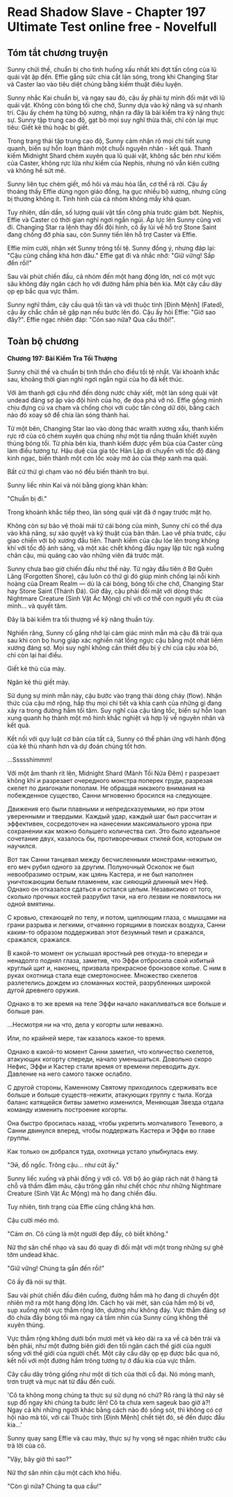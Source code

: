 # Read Shadow Slave - Chapter 197 Ultimate Test online free - Novelfull

## Tóm tắt chương truyện

Sunny chửi thề, chuẩn bị cho tình huống xấu nhất khi đợt tấn công của lũ quái vật ập đến. Effie gắng sức chia cắt làn sóng, trong khi Changing Star và Caster lao vào tiêu diệt chúng bằng kiếm thuật điêu luyện.

Sunny nhắc Kai chuẩn bị, và ngay sau đó, cậu ấy phải tự mình đối mặt với lũ quái vật. Không còn bóng tối che chở, Sunny dựa vào kỹ năng và sự nhanh trí. Cậu ấy chém hạ từng bộ xương, nhận ra đây là bài kiểm tra kỹ năng thực sự. Sunny tập trung cao độ, gạt bỏ mọi suy nghĩ thừa thãi, chỉ còn lại mục tiêu: Giết kẻ thù hoặc bị giết.

Trong trạng thái tập trung cao độ, Sunny cảm nhận rõ mọi chi tiết xung quanh, biến sự hỗn loạn thành một chuỗi nguyên nhân - kết quả. Thanh kiếm Midnight Shard chém xuyên qua lũ quái vật, không sắc bén như kiếm của Caster, không rực lửa như kiếm của Nephis, nhưng nó vẫn kiên cường và không hề sứt mẻ.

Sunny liên tục chém giết, mồ hôi và máu hòa lẫn, cơ thể rã rời. Cậu ấy thoáng thấy Effie dùng ngọn giáo đồng, hạ gục nhiều bộ xương, nhưng cũng bị thương không ít. Tình hình của cả nhóm không mấy khả quan.

Tuy nhiên, dần dần, số lượng quái vật tấn công phía trước giảm bớt. Nephis, Effie và Caster có thời gian nghỉ ngơi ngắn ngủi. Áp lực lên Sunny cũng vơi đi. Changing Star ra lệnh thay đổi đội hình, cô ấy lùi về hỗ trợ Stone Saint đang chống đỡ phía sau, còn Sunny tiến lên hỗ trợ Caster và Effie.

Effie mỉm cười, nhận xét Sunny trông tồi tệ. Sunny đồng ý, nhưng đáp lại: "Cậu cũng chẳng khá hơn đâu." Effie gạt đi và nhắc nhở: "Giữ vững! Sắp đến rồi!"

Sau vài phút chiến đấu, cả nhóm đến một hang động lớn, nơi có một vực sâu không đáy ngăn cách họ với đường hầm phía bên kia. Một cây cầu dây ọp ẹp bắc qua vực thẳm.

Sunny nghĩ thầm, cây cầu quá tồi tàn và với thuộc tính [Định Mệnh] (Fated), cậu ấy chắc chắn sẽ gặp nạn nếu bước lên đó. Cậu ấy hỏi Effie: "Giờ sao đây?". Effie ngạc nhiên đáp: "Còn sao nữa? Qua cầu thôi!".

## Toàn bộ chương

**Chương 197: Bài Kiểm Tra Tối Thượng**

Sunny chửi thề và chuẩn bị tinh thần cho điều tồi tệ nhất. Vài khoảnh khắc sau, khoảng thời gian nghỉ ngơi ngắn ngủi của họ đã kết thúc.

Với âm thanh gợi cậu nhớ đến dòng nước chảy xiết, một làn sóng quái vật undead đáng sợ ập vào đội hình của họ, đe dọa phá vỡ nó. Effie gồng mình chịu đựng cú va chạm và chống chọi với cuộc tấn công dữ dội, bằng cách nào đó xoay sở để chia làn sóng thành hai.

Từ một bên, Changing Star lao vào dòng thác wraith xương xẩu, thanh kiếm rực rỡ của cô chém xuyên qua chúng như một tia nắng thuần khiết xuyên thủng bóng tối. Từ phía bên kia, thanh kiếm được yểm bùa của Caster cũng làm điều tương tự. Hậu duệ của gia tộc Hàn Lập di chuyển với tốc độ đáng kinh ngạc, biến thành một cơn lốc xoáy mờ ảo của thép xanh ma quái.

Bất cứ thứ gì chạm vào nó đều biến thành tro bụi.

Sunny liếc nhìn Kai và nói bằng giọng khàn khàn:

"Chuẩn bị đi."

Trong khoảnh khắc tiếp theo, làn sóng quái vật đã ở ngay trước mặt họ.

Không còn sự bảo vệ thoải mái từ cái bóng của mình, Sunny chỉ có thể dựa vào khả năng, sự xảo quyệt và kỹ thuật của bản thân. Lao về phía trước, cậu giao chiến với bộ xương đầu tiên. Thanh kiếm của cậu lóe lên trong không khí với tốc độ ánh sáng, và một xác chết không đầu ngay lập tức ngã xuống chân cậu, mù quáng cào vào những viên đá trước mặt.

Sunny chưa bao giờ chiến đấu như thế này. Từ ngày đầu tiên ở Bờ Quên Lãng (Forgotten Shore), cậu luôn có thứ gì đó giúp mình chống lại nỗi kinh hoàng của Dream Realm — dù là cái bóng, bóng tối che chở, Changing Star hay Stone Saint (Thánh Đá). Giờ đây, cậu phải đối mặt với dòng thác Nightmare Creature (Sinh Vật Ác Mộng) chỉ với cơ thể con người yếu ớt của mình... và quyết tâm.

Đây là bài kiểm tra tối thượng về kỹ năng thuần túy.

Nghiến răng, Sunny cố gắng nhớ lại cảm giác minh mẫn mà cậu đã trải qua sau khi con bọ hung giáp xác nghiền nát lồng ngực cậu bằng một nhát liềm xương đáng sợ. Mọi suy nghĩ không cần thiết đều bị ý chí của cậu xóa bỏ, chỉ còn lại hai điều.

Giết kẻ thù của mày.

Ngăn kẻ thù giết mày.

Sử dụng sự minh mẫn này, cậu bước vào trạng thái dòng chảy (flow). Nhận thức của cậu mở rộng, hấp thụ mọi chi tiết và khía cạnh của những gì đang xảy ra trong đường hầm tối tăm. Suy nghĩ của cậu tăng tốc, biến sự hỗn loạn xung quanh họ thành một mô hình khắc nghiệt và hợp lý về nguyên nhân và kết quả.

Kết nối với quy luật cơ bản của tất cả, Sunny có thể phản ứng với hành động của kẻ thù nhanh hơn và dự đoán chúng tốt hơn.

…Ssssshimmm!

Với một âm thanh rít lên, Midnight Shard (Mảnh Tối Nửa Đêm) r разрезает không khí и разрезает очередного монстра поперек груди, разрезая скелет по диагонали пополам. Не обращая никакого внимания на побежденное существо, Санни мгновенно бросился на следующее.

Движения его были плавными и непредсказуемыми, но при этом уверенными и твердыми. Каждый удар, каждый шаг был рассчитан и эффективен, сосредоточен на нанесении максимального урона при сохранении как можно большего количества сил. Это было идеальное сочетание двух, казалось бы, противоречивых стилей боя, которым он научился.

Вот так Санни танцевал между бесчисленными монстрами-нежитью, его меч рубил одного за другим. Полуночный Осколок не был невообразимо острым, как цзянь Кастера, и не был наполнен уничтожающим белым пламенем, как сияющий длинный меч Неф. Однако он отказался сдаться и остался целым. Независимо от того, сколько прочных костей разрубил тачи, на его лезвии не появилось ни одной вмятины.

С кровью, стекающей по телу, и потом, щиплющим глаза, с мышцами на грани разрыва и легкими, отчаянно горящими в поисках воздуха, Санни каким-то образом поддерживал этот безумный темп и сражался, сражался, сражался.

В какой-то момент он услышал яростный рев откуда-то впереди и ненадолго поднял глаза, заметив, что Эффи отбросила свой избитый круглый щит и, наконец, призвала прекрасное бронзовое копье. С ним в руках охотница стала еще смертоноснее. Множество скелетов разлетелись дождем из сломанных костей, разрубленных широкой дугой древнего оружия.

Однако в то же время на теле Эффи начало накапливаться все больше и больше ран.

…Несмотря ни на что, дела у когорты шли неважно.

Или, по крайней мере, так казалось какое-то время.

Однако в какой-то момент Санни заметил, что количество скелетов, атакующих когорту спереди, начало уменьшаться. Довольно скоро Нефис, Эффи и Кастер стали время от времени переводить дух. Давление на него самого также ослабло.

С другой стороны, Каменному Святому приходилось сдерживать все больше и больше существ-нежити, атакующих группу с тыла. Когда баланс катящейся битвы заметно изменился, Меняющая Звезда отдала команду изменить построение когорты.

Она быстро бросилась назад, чтобы укрепить молчаливого Теневого, а Санни двинулся вперед, чтобы поддержать Кастера и Эффи во главе группы.

Как только он добрался туда, охотница устало улыбнулась ему.

"Эй, đồ ngốc. Trông cậu... như cứt ấy."

Sunny liếc xuống và phải đồng ý với cô. Với bộ áo giáp rách nát ở hàng tá chỗ và thấm đẫm máu, cậu trông gần như chết chóc như những Nightmare Creature (Sinh Vật Ác Mộng) mà họ đang chiến đấu.

Tuy nhiên, tình trạng của Effie cũng chẳng khá hơn.

Cậu cười méo mó.

"Cảm ơn. Cô cũng là một người đẹp đấy, cô biết không."

Nữ thợ săn chế nhạo và sau đó quay đi đối mặt với một trong những sự ghê tởm undead khác.

"Giữ vững! Chúng ta gần đến rồi!"

Cô ấy đã nói sự thật.

Sau vài phút chiến đấu điên cuồng, đường hầm mà họ đang di chuyển đột nhiên mở ra một hang động lớn. Cách họ vài mét, sàn của hầm mộ bị vỡ, sụp xuống một vực thẳm rộng lớn, dường như không đáy. Vực thẳm đáng sợ đó chứa đầy bóng tối mà ngay cả tầm nhìn của Sunny cũng không thể xuyên thủng.

Vực thẳm rộng không dưới bốn mươi mét và kéo dài ra xa về cả bên trái và bên phải, như một đường biên giới đen tối ngăn cách thế giới của người sống với thế giới của người chết. Một cây cầu dây ọp ẹp được bắc qua nó, kết nối với một đường hầm trông tương tự ở đầu kia của vực thẳm.

Cây cầu dây trông giống như một di tích của thời cổ đại. Nó mỏng manh, trơn trượt và mục nát từ đầu đến cuối.

'Cô ta không mong chúng ta thực sự sử dụng nó chứ? Rõ ràng là thứ này sẽ sụp đổ ngay khi chúng ta bước lên! Cô ta chưa xem sageuk bao giờ à?! Ngay cả khi những người khác bằng cách nào đó sống sót, thì không có cơ hội nào mà tôi, với cái Thuộc tính [Định Mệnh] chết tiệt đó, sẽ đến được đầu kia...'

Sunny quay sang Effie và cau mày, thực sự hy vọng sẽ ngạc nhiên trước câu trả lời của cô.

"Vậy, bây giờ thì sao?"

Nữ thợ săn nhìn cậu một cách khó hiểu.

"Còn gì nữa? Chúng ta qua cầu!"